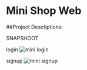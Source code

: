 # Mini Shop Web


##Project Desctiptions: 

SNAPSHOOT

login
![mini login](https://user-images.githubusercontent.com/38654469/185909505-f2e5481d-b37a-44b1-ae2e-16dd9e0e7441.PNG)

signup
![mini signup](https://user-images.githubusercontent.com/38654469/185909580-a15e6949-7ce5-4097-92e6-a425d8cb4e1d.PNG)
